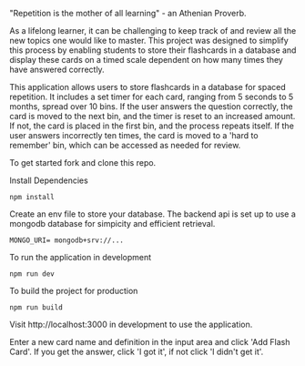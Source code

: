 "Repetition is the mother of all learning" - an Athenian Proverb.

As a lifelong learner, it can be challenging to keep track of and review all the new topics one would like to master. This project was designed to simplify this process by enabling students to store their flashcards in a database and display these cards on a timed scale dependent on how many times they have answered correctly.

This application allows users to store flashcards in a database for spaced repetition. It includes a set timer for each card, ranging from 5 seconds to 5 months, spread over 10 bins. If the user answers the question correctly, the card is moved to the next bin, and the timer is reset to an increased amount. If not, the card is placed in the first bin, and the process repeats itself. If the user answers incorrectly ten times, the card is moved to a 'hard to remember' bin, which can be accessed as needed for review.

To get started fork and clone this repo. 

Install Dependencies 

`npm install`

Create an env file to store your database. The backend api is set up to use a mongodb database for simpicity and efficient retrieval. 

`MONGO_URI= mongodb+srv://...`

To run the application in development

`npm run dev`

To build the project for production

`npm run build`

Visit http://localhost:3000 in development to use the application. 

Enter a new card name and definition in the input area and click 'Add Flash Card'. If you get the answer, click 'I got it', if not click 'I didn't get it'. 


